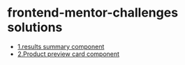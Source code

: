 # frontend-mentor-challenges solutions
- [1.results summary component](https://frontend-mentor-challenges-drab.vercel.app/)
- [2.Product preview card component](https://frontend-mentor-challenges-uygs.vercel.app/)
